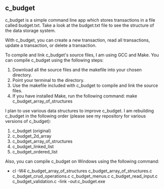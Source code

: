 ## c_budget

c_budget is a simple command line app which stores transactions in a file called budget.txt. Take a look at the budget.txt file to see the structure of the data storage system.

With c_budget, you can create a new transaction, read all transactions, update a transaction, or delete a transaction.

To compile and link c_budget's source files, I am using GCC and Make. You can compile c_budget using the following steps:

1. Download all the source files and the makefile into your chosen directory.
2. Point your terminal to the directory.
3. Use the makefile included with c_budget to compile and link the source files.
4. If you have installed Make, run the following command: make c_budget_array_of_structures

I plan to use various data structures to improve c_budget. I am rebuilding c_budget in the following order (please see my repository for various versions of c_budget):

1. c_budget (original)
2. c_budget_2d_array
3. c_budget_array_of_structures
4. c_budget_linked_list
5. c_budget_ordered_list

Also, you can compile c_budget on Windows using the following command:

- cl -W4 c_budget_array_of_structures c_budget_array_of_structures.c c_budget_crud_operations.c c_budget_menus.c c_budget_read_input.c c_budget_validation.c -link -out:c_budget.exe
